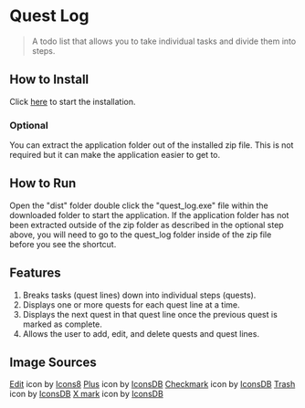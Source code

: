 # Quest Log
>A todo list that allows you to take individual tasks and divide them into steps.

## How to Install
Click [here](https://github.com/Kazmania21/Portfolio/raw/master/Timeline/7%20-%20Junior%20Year%20(Fall%202023)/quest_log.zip) to start the installation.

### Optional
You can extract the application folder out of the installed zip file. This is not required but it can make the application easier to get to.

## How to Run
Open the "dist" folder double click the "quest_log.exe" file within the downloaded folder to start the application. 
If the application folder has not been extracted outside of the zip folder as described in the optional step above, you will need to go to the quest_log folder inside of the zip file before you see the shortcut.

## Features
1. Breaks tasks (quest lines) down into individual steps (quests).
2. Displays one or more quests for each quest line at a time.
3. Displays the next quest in that quest line once the previous quest is marked as complete.
4. Allows the user to add, edit, and delete quests and quest lines.

## Image Sources
<a target="_blank" href="https://icons8.com/icon/48/edit">Edit</a> icon by <a target="_blank" href="https://icons8.com">Icons8</a>
<a target="_blank" href="https://www.iconsdb.com/lime-icons/plus-icon.html">Plus</a> icon by <a target="_blank" href="https://iconsdb.com">IconsDB</a>
<a target="_blank" href="https://www.iconsdb.com/lime-icons/check-mark-3-icon.html">Checkmark</a> icon by <a target="_blank" href="https://iconsdb.com">IconsDB</a>
<a target="_blank" href="https://www.iconsdb.com/red-icons/trash-4-icon.html">Trash</a> icon by <a target="_blank" href="https://iconsdb.com">IconsDB</a>
<a target="_blank" href="https://www.iconsdb.com/red-icons/x-mark-icon.html">X mark</a> icon by <a target="_blank" href="https://iconsdb.com">IconsDB</a>